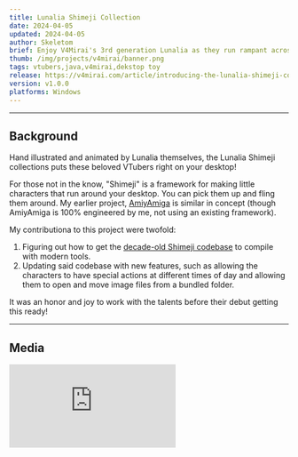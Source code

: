 ```yaml
---
title: Lunalia Shimeji Collection
date: 2024-04-05
updated: 2024-04-05
author: Skeletom
brief: Enjoy V4Mirai's 3rd generation Lunalia as they run rampant across your workspace with these hand-illustrated desktop buddies!
thumb: /img/projects/v4mirai/banner.png
tags: vtubers,java,v4mirai,dekstop toy
release: https://v4mirai.com/article/introducing-the-lunalia-shimeji-collection/
version: v1.0.0
platforms: Windows
---
```


---

## Background

Hand illustrated and animated by Lunalia themselves, the Lunalia Shimeji collections puts these beloved VTubers right on your desktop!

For those not in the know, "Shimeji" is a framework for making little characters that run around your desktop. You can pick them up and fling them around. My earlier project, [AmiyAmiga](/projects/amiyamiga) is similar in concept (though AmiyAmiga is 100% engineered by me, not using an existing framework).

My contributiona to this project were twofold:
1. Figuring out how to get the [decade-old Shimeji codebase](https://github.com/TigerHix/shimeji-ee) to compile with modern tools.
2. Updating said codebase with new features, such as allowing the characters to have special actions at different times of day and allowing them to open and move image files from a bundled folder.

It was an honor and joy to work with the talents before their debut getting this ready!

---

## Media

<iframe class="yt-embed" src="https://www.youtube.com/embed/9Kr10VPx0I4?si=T5fzAIXSUqHD0CYA" title="YouTube video player" frameborder="0" allow="accelerometer; autoplay; clipboard-write; encrypted-media; gyroscope; picture-in-picture; web-share" referrerpolicy="strict-origin-when-cross-origin" allowfullscreen></iframe>
